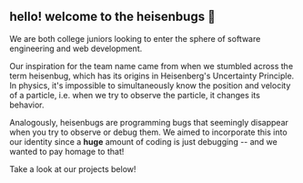 ## hello! welcome to the heisenbugs 🐛
We are both college juniors looking to enter the sphere of software engineering and web development.

Our inspiration for the team name came from when we stumbled across the term heisenbug, which has its origins in Heisenberg's Uncertainty Principle. In physics, it's impossible to simultaneously know the position and velocity of a particle, i.e. when we try to observe the particle, it changes its behavior. 

Analogously, heisenbugs are programming bugs that seemingly disappear when you try to observe or debug them. We aimed to incorporate this into our identity since a **huge** amount of coding is just debugging -- and we wanted to pay homage to that! 

Take a look at our projects below!
